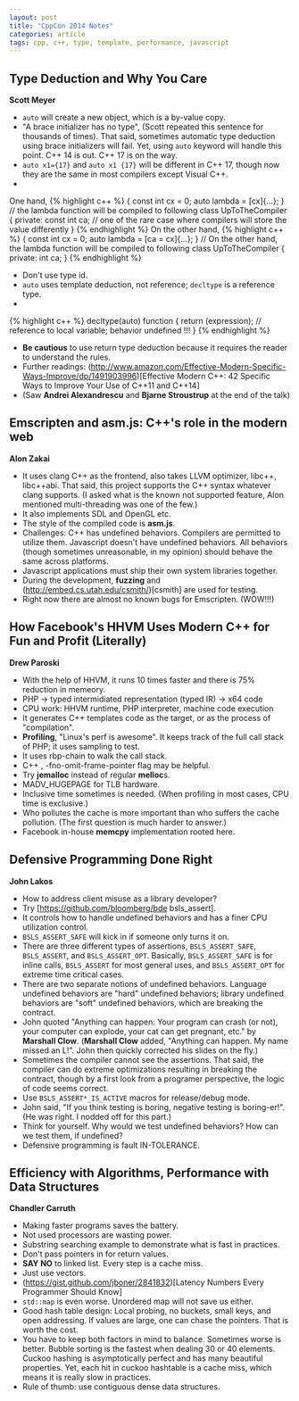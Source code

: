 ```yaml
---
layout: post
title: "CppCon 2014 Notes"
categories: article
tags: cpp, c++, type, template, performance, javascript
---
```


## Type Deduction and Why You Care

**__Scott Meyer__**

* <code>auto</code> will create a new object, which is a by-value copy.
* "A brace initializer has no type", (Scott repeated this sentence for thousands of times). That said, sometimes automatic type deduction using brace initializers will fail. Yet, using <code>auto</code> keyword will handle this point. C++ 14 is out. C++ 17 is on the way.
* <code>auto x1={17}</code> and <code>auto x1 {17}</code> will be different in C++ 17, though now they are the same in most compilers except Visual C++.
*
One hand,
{% highlight c++ %}
  {
    const int cx = 0;
    auto lambda = [cx]{...};
  }
  // the lambda function will be compiled to following
  class UpToTheCompiler {
    private:
      const int ca; // one of the rare case where compilers will store the value differently
  }
{% endhighlight %}
On the other hand,
{% highlight c++ %}
  {
    const int cx = 0;
    auto lambda = [ca = cx]{...};
  }
  // On the other hand, the lambda function will be compiled to following
  class UpToTheCompiler {
    private:
      int ca;
  }
{% endhighlight %}
* Don't use type id.
* <code>auto</code> uses template deduction, not reference; <code>decltype<auto></code> is a reference type.
*
{% highlight c++ %}
 decltype(auto) function {
   return (expression); // reference to local variable; behavior undefined !!!
 }
{% endhighlight %}
* **Be cautious** to use return type deduction because it requires the reader to understand the rules.
* Further readings: (http://www.amazon.com/Effective-Modern-Specific-Ways-Improve/dp/1491903996)[Effective Modern C++: 42 Specific Ways to Improve Your Use of C++11 and C++14]
* (Saw **__Andrei Alexandrescu__** and **__Bjarne Stroustrup__** at the end of the talk)

## Emscripten and asm.js: C++'s role in the modern web
**__Alon Zakai__**
* It uses clang C++ as the frontend, also takes LLVM optimizer, libc++, libc++abi. That said, this project supports the C++ syntax whatever clang supports. (I asked what is the known not supported feature, Alon mentioned multi-threading was one of the few.)
* It also implements SDL and OpenGL etc.
* The style of the compiled code is **asm.js**.
* Challenges: C++ has undefined behaviors. Compilers are permitted to utilize them. Javascript doesn't have undefined behaviors. All behaviors (though sometimes unreasonable, in my opinion) should behave the same across platforms.
* Javascript applications must ship their own system libraries together.
* During the development, **fuzzing** and (http://embed.cs.utah.edu/csmith/)[csmith] are used for testing. 
* Right now there are almost no known bugs for Emscripten. (WOW!!!)

##  How Facebook's HHVM Uses Modern C++ for Fun and Profit (Literally)
**__Drew Paroski__**
* With the help of HHVM, it runs 10 times faster and there is 75% reduction in memeory.
* PHP -> typed intermidiated representation (typed IR) -> x64 code
* CPU work: HHVM runtime, PHP interpreter, machine code execution
* It generates C++ templates code as the target, or as the process of "compilation".
* **Profiling**, "Linux's perf is awesome". It keeps track of the full call stack of PHP; it uses sampling to test.
* It uses rbp-chain to walk the call stack.
* C++ , -fno-omit-frame-pointer flag may be helpful.
* Try **jemalloc** instead of regular **melloc**s.
* MADV_HUGEPAGE for TLB hardware.
* Inclusive time sometimes is needed. (When profiling in most cases, CPU time is exclusive.)
* Who pollutes the cache is more important than who suffers the cache pollution. (The first question is much harder to answer.)
* Facebook in-house **memcpy** implementation rooted here.

##  Defensive Programming Done Right
**__John Lakos__**
* How to address client misuse as a library developer?
* Try [https://github.com/bloomberg/bde bsls_assert].
* It controls how to handle undefined behaviors and has a finer CPU utilization control.
* <code>BSLS_ASSERT_SAFE</code> will kick in if someone only turns it on.
* There are three different types of assertions, <code>BSLS_ASSERT_SAFE</code>, <code>BSLS_ASSERT</code>, and <code>BSLS_ASSERT_OPT</code>. Basically, <code>BSLS_ASSERT_SAFE</code> is for inline calls, <code>BSLS_ASSERT</code> for most general uses, and <code>BSLS_ASSERT_OPT</code> for extreme time critical cases.
* There are two separate notions of undefined behaviors. Language undefined behaviors are "hard" undefined behaviors; library undefined behaviors are "soft" undefined behaviors, which are breaking the contract.
* John quoted "Anything can happen: Your program can crash (or not), your computer can explode, your cat can get pregnant, etc." by **__Marshall Clow__**. (**__Marshall Clow__** added, "Anything can happen. My name missed an L!". John then quickly corrected his slides on the fly.)
* Sometimes the compiler cannot see the assertions. That said, the compiler can do extreme optimizations resulting in breaking the contract, though by a first look from a programer perspective, the logic of code seems correct.
* Use <code>BSLS_ASSERT*_IS_ACTIVE</code> macros for release/debug mode.
* John said, "If you think testing is boring, negative testing is boring-er!". (He was right. I nodded off for this part.)
* Think for yourself. Why would we test undefined behaviors? How can we test them, if undefined?
* Defensive programming is fault IN-TOLERANCE.

##  Efficiency with Algorithms, Performance with Data Structures
**__Chandler Carruth__**
* Making faster programs saves the battery.
* Not used processors are wasting power.
* Substring searching example to demonstrate what is fast in practices.
* Don't pass pointers in for return values.
* **SAY NO** to linked list. Every step is a cache miss.
* Just use vectors.
* (https://gist.github.com/jboner/2841832)[Latency Numbers Every Programmer Should Know]
* <code>std::map</code> is even worse. Unordered map will not save us either.
* Good hash table design: Local probing, no buckets, small keys, and open addressing. If values are large, one can chase the pointers. That is worth the cost.
* You have to keep both factors in mind to balance. Sometimes worse is better. Bubble sorting is the fastest when dealing 30 or 40 elements. Cuckoo hashing is asymptotically perfect and has many beautiful properties. Yet, each hit in cuckoo hashtable is a cache miss, which means it is really slow in practices.
* Rule of thumb: use contiguous dense data structures.
